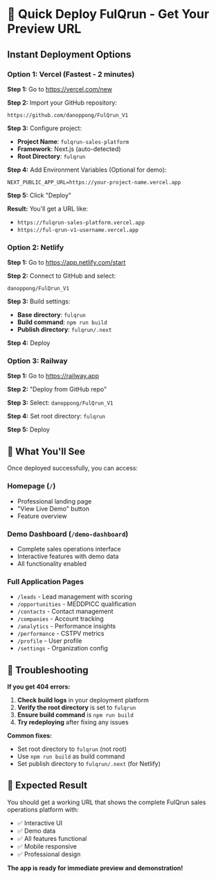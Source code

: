# 🚀 Quick Deploy FulQrun - Get Your Preview URL

## Instant Deployment Options

### Option 1: Vercel (Fastest - 2 minutes)

**Step 1:** Go to https://vercel.com/new

**Step 2:** Import your GitHub repository:
```
https://github.com/danoppong/FulQrun_V1
```

**Step 3:** Configure project:
- **Project Name**: `fulqrun-sales-platform`
- **Framework**: Next.js (auto-detected)
- **Root Directory**: `fulqrun`

**Step 4:** Add Environment Variables (Optional for demo):
```
NEXT_PUBLIC_APP_URL=https://your-project-name.vercel.app
```

**Step 5:** Click "Deploy"

**Result:** You'll get a URL like:
- `https://fulqrun-sales-platform.vercel.app`
- `https://ful-qrun-v1-username.vercel.app`

### Option 2: Netlify

**Step 1:** Go to https://app.netlify.com/start

**Step 2:** Connect to GitHub and select:
```
danoppong/FulQrun_V1
```

**Step 3:** Build settings:
- **Base directory**: `fulqrun`
- **Build command**: `npm run build`
- **Publish directory**: `fulqrun/.next`

**Step 4:** Deploy

### Option 3: Railway

**Step 1:** Go to https://railway.app

**Step 2:** "Deploy from GitHub repo"

**Step 3:** Select: `danoppong/FulQrun_V1`

**Step 4:** Set root directory: `fulqrun`

**Step 5:** Deploy

## 🎯 What You'll See

Once deployed successfully, you can access:

### **Homepage** (`/`)
- Professional landing page
- "View Live Demo" button
- Feature overview

### **Demo Dashboard** (`/demo-dashboard`)
- Complete sales operations interface
- Interactive features with demo data
- All functionality enabled

### **Full Application Pages**
- `/leads` - Lead management with scoring
- `/opportunities` - MEDDPICC qualification
- `/contacts` - Contact management
- `/companies` - Account tracking
- `/analytics` - Performance insights
- `/performance` - CSTPV metrics
- `/profile` - User profile
- `/settings` - Organization config

## 🔧 Troubleshooting

**If you get 404 errors:**

1. **Check build logs** in your deployment platform
2. **Verify the root directory** is set to `fulqrun`
3. **Ensure build command** is `npm run build`
4. **Try redeploying** after fixing any issues

**Common fixes:**
- Set root directory to `fulqrun` (not root)
- Use `npm run build` as build command
- Set publish directory to `fulqrun/.next` (for Netlify)

## 🎉 Expected Result

You should get a working URL that shows the complete FulQrun sales operations platform with:
- ✅ Interactive UI
- ✅ Demo data
- ✅ All features functional
- ✅ Mobile responsive
- ✅ Professional design

**The app is ready for immediate preview and demonstration!**
